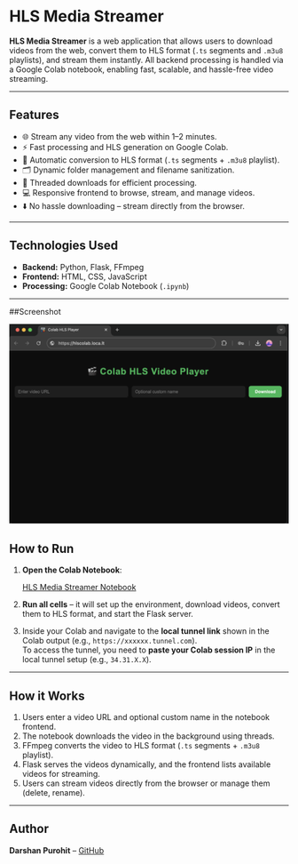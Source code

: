 # HLS Media Streamer

**HLS Media Streamer** is a web application that allows users to download videos from the web, convert them to HLS format (`.ts` segments and `.m3u8` playlists), and stream them instantly. All backend processing is handled via a Google Colab notebook, enabling fast, scalable, and hassle-free video streaming.

---

## Features

- 🌐 Stream any video from the web within 1–2 minutes.
- ⚡ Fast processing and HLS generation on Google Colab.
- 🔀 Automatic conversion to HLS format (`.ts` segments + `.m3u8` playlist).
- 🗂️ Dynamic folder management and filename sanitization.
- 🧵 Threaded downloads for efficient processing.
- 💻 Responsive frontend to browse, stream, and manage videos.
- ⬇️ No hassle downloading – stream directly from the browser.

---

## Technologies Used

- **Backend:** Python, Flask, FFmpeg  
- **Frontend:** HTML, CSS, JavaScript  
- **Processing:** Google Colab Notebook (`.ipynb`)  

---

##Screenshot

![Upload Page](image.png)
## How to Run

1. **Open the Colab Notebook**:

   [HLS Media Streamer Notebook](movie_player.ipynb)

2. **Run all cells** – it will set up the environment, download videos, convert them to HLS format, and start the Flask server.  

3. Inside  your Colab and navigate to the **local tunnel link** shown in the Colab output (e.g., `https://xxxxxx.tunnel.com`).  
   To access the tunnel, you need to **paste your Colab session IP** in the local tunnel setup (e.g., `34.31.X.X`).


---




## How it Works

1. Users enter a video URL and optional custom name in the notebook frontend.  
2. The notebook downloads the video in the background using threads.  
3. FFmpeg converts the video to HLS format (`.ts` segments + `.m3u8` playlist).  
4. Flask serves the videos dynamically, and the frontend lists available videos for streaming.  
5. Users can stream videos directly from the browser or manage them (delete, rename).

---

## Author

**Darshan Purohit** – [GitHub](https://github.com/darshanpurohit20)

